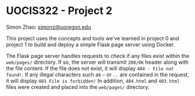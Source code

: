 # UOCIS322 - Project 2 #

Simon Zhao: simonz@uoregon.edu

This project uses the concepts and tools we've learned in project 0 and project 1 to build and deploy a simple Flask page server using Docker.


The Flask page server handles requests to check if any files exist within the `web/pages/` directory. If so, the server will transmit `200/OK` header along with the file content. If the file does not exist, it will display `404 - File not found!`. If any illegal characters such as `~` or `..` are contained in the request, it will display `403 File is forbidden!` In addition, `404.html` and `403.html` files were created and placed into the `web/pages/` directory. 